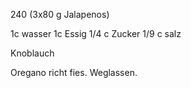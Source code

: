 240 (3x80 g Jalapenos)

1c wasser
1c Essig
1/4 c Zucker
1/9 c salz


Knoblauch

Oregano richt fies. Weglassen.
